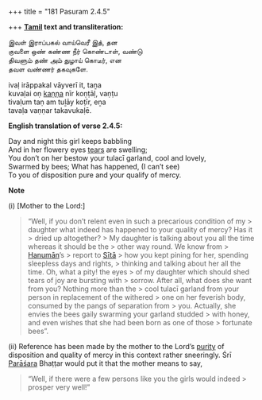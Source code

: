 +++
title = "181 Pasuram 2.4.5"

+++
**[Tamil](/definition/tamil#history "show Tamil definitions") text and transliteration:**

இவள் இராப்பகல் வாய்வெரீ இத், தன  
குவளை ஒண் கண்ண நீர் கொண்டாள், வண்டு  
திவளும் தண் அம் துழாய் கொடீர், என  
தவள வண்ணர் தகவுகளே.

ivaḷ irāppakal vāyverī it, taṉa  
kuvaḷai oṇ [kaṇṇa](/definition/kanna#history "show kaṇṇa definitions") nīr koṇṭāḷ, vaṇṭu  
tivaḷum taṇ am tuḻāy koṭīr, eṉa  
tavaḷa vaṇṇar takavukaḷē.

**English translation of verse 2.4.5:**

Day and night this girl keeps babbling  
And in her flowery eyes [tears](/definition/tear#history "show tears definitions") are swelling;  
You don’t on her bestow your tulacī garland, cool and lovely,  
Swarmed by bees; What has happened, (I can’t see)  
To you of disposition pure and your qualify of mercy.

**Note**

\(i\) [Mother to the Lord:]

> “Well, if you don’t relent even in such a precarious condition of my > daughter what indeed has happened to your quality of mercy? Has it > dried up altogether? >
> My daughter is talking about you all the time whereas it should be the > other way round. We know from > [Hanumān](/definition/hanuman#vaishnavism "show Hanumān definitions")’s > report to [Sītā](/definition/sita#vaishnavism "show Sītā definitions") > how you kept pining for her, spending sleepless days and rights, > thinking and talking about her all the time. Oh, what a pity! the eyes > of my daughter which should shed tears of joy are bursting with > sorrow. After all, what does she want from you? Nothing more than the > cool tulacī garland from your person in replacement of the withered > one on her feverish body, consumed by the pangs of separation from > you. Actually, she envies the bees gaily swarming your garland studded > with honey, and even wishes that she had been born as one of those > fortunate bees”.

\(ii\) Reference has been made by the mother to the Lord’s [purity](/definition/purity#history "show purity definitions") of disposition and quality of mercy in this context rather sneeringly. Śrī [Parāśara](/definition/parashara#history "show Parāśara definitions") Bhaṭṭar would put it that the mother means to say,

> “Well, if there were a few persons like you the girls would indeed > prosper very well!”


